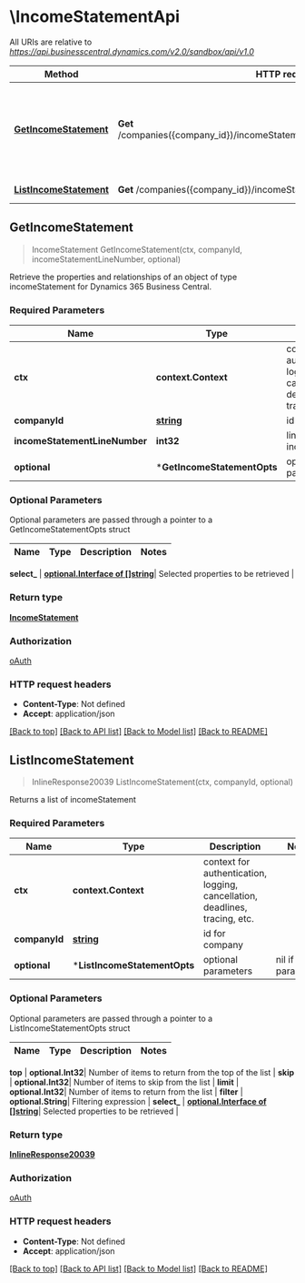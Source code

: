 # \IncomeStatementApi

All URIs are relative to *https://api.businesscentral.dynamics.com/v2.0/sandbox/api/v1.0*

Method | HTTP request | Description
------------- | ------------- | -------------
[**GetIncomeStatement**](IncomeStatementApi.md#GetIncomeStatement) | **Get** /companies({company_id})/incomeStatement({incomeStatement_lineNumber}) | Retrieve the properties and relationships of an object of type incomeStatement for Dynamics 365 Business Central.
[**ListIncomeStatement**](IncomeStatementApi.md#ListIncomeStatement) | **Get** /companies({company_id})/incomeStatement | Returns a list of incomeStatement



## GetIncomeStatement

> IncomeStatement GetIncomeStatement(ctx, companyId, incomeStatementLineNumber, optional)

Retrieve the properties and relationships of an object of type incomeStatement for Dynamics 365 Business Central.

### Required Parameters


Name | Type | Description  | Notes
------------- | ------------- | ------------- | -------------
**ctx** | **context.Context** | context for authentication, logging, cancellation, deadlines, tracing, etc.
**companyId** | [**string**](.md)| id for company | 
**incomeStatementLineNumber** | **int32**| lineNumber for incomeStatement | 
 **optional** | ***GetIncomeStatementOpts** | optional parameters | nil if no parameters

### Optional Parameters

Optional parameters are passed through a pointer to a GetIncomeStatementOpts struct


Name | Type | Description  | Notes
------------- | ------------- | ------------- | -------------


 **select_** | [**optional.Interface of []string**](string.md)| Selected properties to be retrieved | 

### Return type

[**IncomeStatement**](incomeStatement.md)

### Authorization

[oAuth](../README.md#oAuth)

### HTTP request headers

- **Content-Type**: Not defined
- **Accept**: application/json

[[Back to top]](#) [[Back to API list]](../README.md#documentation-for-api-endpoints)
[[Back to Model list]](../README.md#documentation-for-models)
[[Back to README]](../README.md)


## ListIncomeStatement

> InlineResponse20039 ListIncomeStatement(ctx, companyId, optional)

Returns a list of incomeStatement

### Required Parameters


Name | Type | Description  | Notes
------------- | ------------- | ------------- | -------------
**ctx** | **context.Context** | context for authentication, logging, cancellation, deadlines, tracing, etc.
**companyId** | [**string**](.md)| id for company | 
 **optional** | ***ListIncomeStatementOpts** | optional parameters | nil if no parameters

### Optional Parameters

Optional parameters are passed through a pointer to a ListIncomeStatementOpts struct


Name | Type | Description  | Notes
------------- | ------------- | ------------- | -------------

 **top** | **optional.Int32**| Number of items to return from the top of the list | 
 **skip** | **optional.Int32**| Number of items to skip from the list | 
 **limit** | **optional.Int32**| Number of items to return from the list | 
 **filter** | **optional.String**| Filtering expression | 
 **select_** | [**optional.Interface of []string**](string.md)| Selected properties to be retrieved | 

### Return type

[**InlineResponse20039**](inline_response_200_39.md)

### Authorization

[oAuth](../README.md#oAuth)

### HTTP request headers

- **Content-Type**: Not defined
- **Accept**: application/json

[[Back to top]](#) [[Back to API list]](../README.md#documentation-for-api-endpoints)
[[Back to Model list]](../README.md#documentation-for-models)
[[Back to README]](../README.md)

